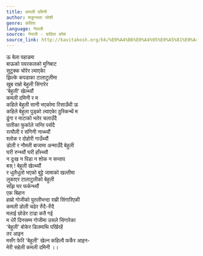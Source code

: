 ```yaml
---
title: कमली दमिनी
author: शकुन्तला जोशी
genre: कविता
language: नेपाली
source: नेपाली - कविता कोश
source_link: http://kavitakosh.org/kk/%E0%A4%B6%E0%A4%95%E0%A5%81%E0%A4%A8%E0%A5%8D%E0%A4%A4%E0%A4%B2%E0%A4%BE_%E0%A4%9C%E0%A5%8B%E0%A4%B6%E0%A5%80
---
```


ऊ बेला पहाडमा  
बाऊको पयरकलको मुनिबाट  
सुटुक्क चोरेर ल्याएकेा  
झिल्के कपडाका टालाटुलीमा  
खुब राम्रो बेहुली सिंगारेर  
'बेहुली' खेल्थ्यौं  
कमली दमिनी र म  
कहिले बेहुली सानी भएकोमा रिसाउँथी ऊ  
कहिले बेहुला पुड्को ल्याएकेा ठुस्किन्थें म  
ढुंगा र माटाको भतेर चलाउँदै  
पातीका फुर्काले जन्ति पर्सदै  
रत्यौली र संगिनी नाच्थ्यौं  
श्लोक र दोहोरी गाउँथ्यौं  
डोली र नौमती बाजामा अन्माउँदै बेहुली  
घरी रुन्थ्यौं घरी हाँस्थ्यौ  
न दुःख न पिडा न शोक न सन्ताप  
बस् ! बेहुली खेल्थ्यौं  
र धुलैधुलो भएको बुट्टे जामाको खल्तीमा  
लुकाएर टालाटुलीको बेहुली  
साँझ घर फर्कन्थ्यौं  
एक बिहान  
हाम्रो गोजीको पुतलीभन्दा राम्री सिंगारिएकी  
कमली डोली चढेर रुँदै-रुँदै  
मलाई छोडेर टाढा कतै गई  
म धेरै दिनसम्म गोजीमा उसले सिंगारेका  
'बेहुली' बोकेर डिलमाथि पर्खिरहें  
तर आइन  
मसँग फेरि 'बेहुली' खेल्न कहिल्यै फर्केर आइन-  
मेरी सहेली कमली दमिनी ।।
